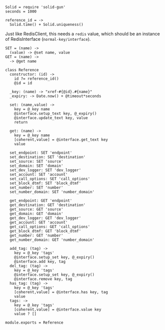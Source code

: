     Solid = require 'solid-gun'
    seconds = 1000

    reference_id = ->
      Solid.time() + Solid.uniqueness()

Just like RedisClient, this needs a `redis` value, which should be an instance of RedisInterface (`normal-key/interface`).

    SET = (name) ->
      (value) -> @set name, value
    GET = (name) ->
      -> @get name

    class Reference
      constructor: (id) ->
        id ?= reference_id()
        @id = id

      _key: (name) -> "xref-#{@id}.#{name}"
      _expiry: -> Date.now() + @timeout*seconds

      set: (name,value) ->
        key = @_key name
        @interface.setup_text key, @_expiry()
        @interface.update_text key, value
        return

      get: (name) ->
        key = @_key name
        [coherent,value] = @interface.get_text key
        value

      set_endpoint: SET 'endpoint'
      set_destination: SET 'destination'
      set_source: SET 'source'
      set_domain: SET 'domain'
      set_dev_logger: SET 'dev_logger'
      set_account: SET 'account'
      set_call_options: SET 'call_options'
      set_block_dtmf: SET 'block_dtmf'
      set_number: SET 'number'
      set_number_domain: SET 'number_domain'

      get_endpoint: GET 'endpoint'
      get_destination: GET 'destination'
      get_source: GET 'source'
      get_domain: GET 'domain'
      get_dev_logger: GET 'dev_logger'
      get_account: GET 'account'
      get_call_options: GET 'call_options'
      get_block_dtmf: GET 'block_dtmf'
      get_number: GET 'number'
      get_number_domain: GET 'number_domain'

      add_tag: (tag) ->
        key = @_key 'tags'
        @interface.setup_set key, @_expiry()
        @interface.add key, tag
      del_tag: (tag) ->
        key = @_key 'tags'
        @interface.setup_set key, @_expiry()
        @interface.remove key, tag
      has_tag: (tag) ->
        key = @_key 'tags'
        [coherent,value] = @interface.has key, tag
        value
      tags: ->
        key = @_key 'tags'
        [coherent,value] = @interface.value key
        value ? []

    module.exports = Reference
